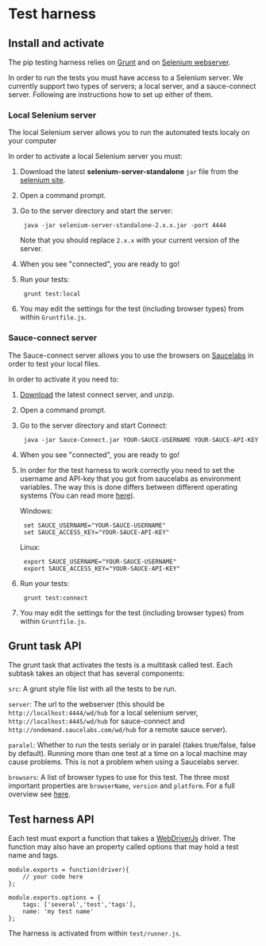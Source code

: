 # Test harness

## Install and activate

The pip testing harness relies on [Grunt](http://gruntjs.com/) and on [Selenium webserver](http://docs.seleniumhq.org/).

In order to run the tests you must have access to a Selenium server. We currently support two types of servers; a local server, and a sauce-connect server.
Following are instructions how to set up either of them.

### Local Selenium server

The local Selenium server allows you to run the automated tests localy on your computer

In order to activate a local Selenium server you must:

1. Download the latest **selenium-server-standalone** `jar` file from the [selenium site](https://code.google.com/p/selenium/downloads/list).
2. Open a command prompt.
3. Go to the server directory and start the server:

		java -jar selenium-server-standalone-2.x.x.jar -port 4444

	Note that you should replace `2.x.x` with your current version of the server.

4. When you see "connected", you are ready to go!
5. Run your tests:

		grunt test:local

6. You may edit the settings for the test (including browser types) from within `Gruntfile.js`.

### Sauce-connect server

The Sauce-connect server allows you to use the browsers on [Saucelabs](http://saucelabs.com/) in order to test your local files.

In order to activate it you need to:

1. [Download](https://saucelabs.com/docs/connect) the latest connect server, and unzip.
2. Open a command prompt.
3. Go to the server directory and start Connect:

		java -jar Sauce-Connect.jar YOUR-SAUCE-USERNAME YOUR-SAUCE-API-KEY

4. When you see "connected", you are ready to go!
5. In order for the test harness to work correctly you need to set the username and API-key that you got from saucelabs as environment variables. The way this is done differs between different operating systems (You can read more [here](http://superuser.com/a/284351)).

	Windows:

		set SAUCE_USERNAME="YOUR-SAUCE-USERNAME"
		set SAUCE_ACCESS_KEY="YOUR-SAUCE-API-KEY"

	Linux:

		export SAUCE_USERNAME="YOUR-SAUCE-USERNAME"
		export SAUCE_ACCESS_KEY="YOUR-SAUCE-API-KEY"

6. Run your tests:

		grunt test:connect

6. You may edit the settings for the test (including browser types) from within `Gruntfile.js`.

## Grunt task API

The grunt task that activates the tests is a multitask called test. Each subtask takes an object that has several components:

`src`: A grunt style file list with all the tests to be run.

`server`: The url to the webserver (this should be `http://localhost:4444/wd/hub` for a local selenium server, `http://localhost:4445/wd/hub` for sauce-connect and `http://ondemand.saucelabs.com/wd/hub` for a remote sauce server).

`paralel`: Whether to run the tests serialy or in paralel (takes true/false, false by default). Running more than one test at a time on a local machine may cause problems. This is not a problem when using a Saucelabs server.

`browsers`: A list of browser types to use for this test. The three most important properties are `browserName`, `version` and `platform`. For a full overview see [here](http://code.google.com/p/selenium/wiki/DesiredCapabilities).

## Test harness API

Each test must export a function that takes a [WebDriverJs](http://code.google.com/p/selenium/wiki/WebDriverJs) driver. The function may also have an property called options that may hold a test name and tags.

```
module.exports = function(driver){
	// your code here
};

module.exports.options = {
	tags: ['several','test','tags'],
	name: 'my test name'
};
```

The harness is activated from within `test/runner.js`.